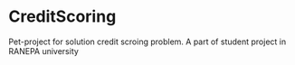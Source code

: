 CreditScoring
==============================

Pet-project for solution credit scroing problem. A part of student project in RANEPA university

